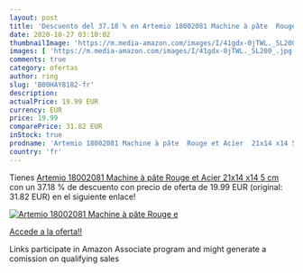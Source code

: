 ```yaml
---
layout: post
title: 'Descuento del 37.18 % en Artemio 18002081 Machine à pâte  Rouge e'
date: 2020-10-27 03:10:02
thumbnailImage: 'https://m.media-amazon.com/images/I/41gdx-0jTWL._SL200_.jpg'
images: [ 'https://m.media-amazon.com/images/I/41gdx-0jTWL._SL200_.jpg' ]
comments: true
category: ofertas
author: ring
slug: 'B00HAY8182-fr'
description:
actualPrice: 19.99 EUR
currency: EUR
price: 19.99
comparePrice: 31.82 EUR
inStock: true
prodname: 'Artemio 18002081 Machine à pâte  Rouge et Acier  21x14 x14 5 cm'
country: 'fr'
---
```


Tienes [Artemio 18002081 Machine à pâte  Rouge et Acier  21x14 x14 5 cm](https://www.amazon.fr/dp/B00HAY8182/?tag=tolees0d-21) con un 37.18 % de descuento con precio de oferta de 19.99 EUR (original: 31.82 EUR) en el siguiente enlace!

[![Artemio 18002081 Machine à pâte  Rouge e](https://m.media-amazon.com/images/I/41gdx-0jTWL._SL200_.jpg)](https://www.amazon.fr/dp/B00HAY8182/?tag=tolees0d-21)

[Accede a la oferta!!](https://www.amazon.fr/dp/B00HAY8182/?tag=tolees0d-21)

Links participate in Amazon Associate program and might generate a comission on qualifying sales


